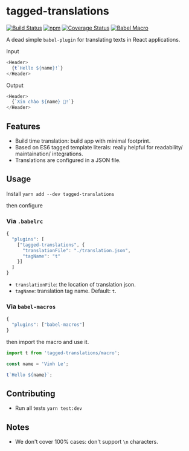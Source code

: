 # tagged-translations
[![Build Status](https://img.shields.io/travis/vinhlh/tagged-translations.svg?style=flat-square)](https://travis-ci.org/vinhlh/tagged-translations) [![npm](https://img.shields.io/npm/v/tagged-translations.svg?style=flat-square)](https://www.npmjs.com/package/tagged-translations) [![Coverage Status](https://img.shields.io/coveralls/github/vinhlh/tagged-translations.svg?style=flat-square)](https://coveralls.io/github/vinhlh/tagged-translations?branch=master) [![Babel Macro](https://img.shields.io/badge/babel--macro-%F0%9F%8E%A3-f5da55.svg?style=flat-square)](https://github.com/kentcdodds/babel-plugin-macros)

A dead simple `babel-plugin` for translating texts in React applications.

Input
```js
<Header>
  {t`Hello ${name}!`}
</Header>
```

Output
```js
<Header>
  {`Xin chào ${name} 🤣!`}
</Header>
```

## Features
- Build time translation: build app with minimal footprint.
- Based on ES6 tagged template literals: really helpful for readability/ maintaination/ integrations.
- Translations are configured in a JSON file.

## Usage
Install
`yarn add --dev tagged-translations`

then configure

### Via `.babelrc`

```js
{
  "plugins": [
    ["tagged-translations", {
      "translationFile": "./translation.json",
      "tagName": "t"
    }]
  ]
}
```

- `translationFile`: the location of translation json.
- `tagName`: translation tag name. Default: `t`.

### Via `babel-macros`

```js
{
  "plugins": ["babel-macros"]
}
```

then import the macro and use it.

```js
import t from 'tagged-translations/macro';

const name = 'Vinh Le';

t`Hello ${name}`;
```

## Contributing
- Run all tests
`yarn test:dev`

## Notes
- We don't cover 100% cases: don't support `\n` characters.
